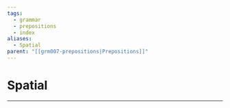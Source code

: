 ```yaml
---
tags:
  - grammar
  - prepositions
  - index
aliases:
  - Spatial
parent: "[[grm007-prepositions|Prepositions]]"
---
```

# Spatial
---
